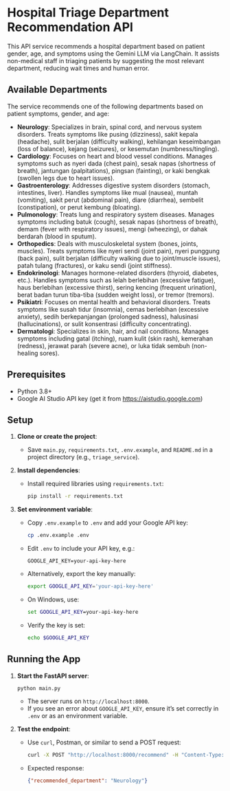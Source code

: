 # Hospital Triage Department Recommendation API

This API service recommends a hospital department based on patient gender, age, and symptoms using the Gemini LLM via LangChain. It assists non-medical staff in triaging patients by suggesting the most relevant department, reducing wait times and human error.

## Available Departments
The service recommends one of the following departments based on patient symptoms, gender, and age:

- **Neurology**: Specializes in brain, spinal cord, and nervous system disorders. Treats symptoms like pusing (dizziness), sakit kepala (headache), sulit berjalan (difficulty walking), kehilangan keseimbangan (loss of balance), kejang (seizures), or kesemutan (numbness/tingling).
- **Cardiology**: Focuses on heart and blood vessel conditions. Manages symptoms such as nyeri dada (chest pain), sesak napas (shortness of breath), jantungan (palpitations), pingsan (fainting), or kaki bengkak (swollen legs due to heart issues).
- **Gastroenterology**: Addresses digestive system disorders (stomach, intestines, liver). Handles symptoms like mual (nausea), muntah (vomiting), sakit perut (abdominal pain), diare (diarrhea), sembelit (constipation), or perut kembung (bloating).
- **Pulmonology**: Treats lung and respiratory system diseases. Manages symptoms including batuk (cough), sesak napas (shortness of breath), demam (fever with respiratory issues), mengi (wheezing), or dahak berdarah (blood in sputum).
- **Orthopedics**: Deals with musculoskeletal system (bones, joints, muscles). Treats symptoms like nyeri sendi (joint pain), nyeri punggung (back pain), sulit berjalan (difficulty walking due to joint/muscle issues), patah tulang (fractures), or kaku sendi (joint stiffness).
- **Endokrinologi**: Manages hormone-related disorders (thyroid, diabetes, etc.). Handles symptoms such as lelah berlebihan (excessive fatigue), haus berlebihan (excessive thirst), sering kencing (frequent urination), berat badan turun tiba-tiba (sudden weight loss), or tremor (tremors).
- **Psikiatri**: Focuses on mental health and behavioral disorders. Treats symptoms like susah tidur (insomnia), cemas berlebihan (excessive anxiety), sedih berkepanjangan (prolonged sadness), halusinasi (hallucinations), or sulit konsentrasi (difficulty concentrating).
- **Dermatologi**: Specializes in skin, hair, and nail conditions. Manages symptoms including gatal (itching), ruam kulit (skin rash), kemerahan (redness), jerawat parah (severe acne), or luka tidak sembuh (non-healing sores).

## Prerequisites
- Python 3.8+
- Google AI Studio API key (get it from https://aistudio.google.com)

## Setup
1. **Clone or create the project**:
   - Save `main.py`, `requirements.txt`, `.env.example`, and `README.md` in a project directory (e.g., `triage_service`).

2. **Install dependencies**:
   - Install required libraries using `requirements.txt`:
     ```bash
     pip install -r requirements.txt
     ```

3. **Set environment variable**:
   - Copy `.env.example` to `.env` and add your Google API key:
     ```bash
     cp .env.example .env
     ```
   - Edit `.env` to include your API key, e.g.:
     ```
     GOOGLE_API_KEY=your-api-key-here
     ```
   - Alternatively, export the key manually:
     ```bash
     export GOOGLE_API_KEY='your-api-key-here'
     ```
   - On Windows, use:
     ```cmd
     set GOOGLE_API_KEY=your-api-key-here
     ```
   - Verify the key is set:
     ```bash
     echo $GOOGLE_API_KEY
     ```

## Running the App
1. **Start the FastAPI server**:
   ```bash
   python main.py
   ```
   - The server runs on `http://localhost:8000`.
   - If you see an error about `GOOGLE_API_KEY`, ensure it’s set correctly in `.env` or as an environment variable.

2. **Test the endpoint**:
   - Use `curl`, Postman, or similar to send a POST request:
     ```bash
     curl -X POST "http://localhost:8000/recommend" -H "Content-Type: application/json" -d '{"gender": "female", "age": 62, "symptoms": ["pusing", "mual", "sulit berjalan"]}'
     ```
   - Expected response:
     ```json
     {"recommended_department": "Neurology"}
     ```

